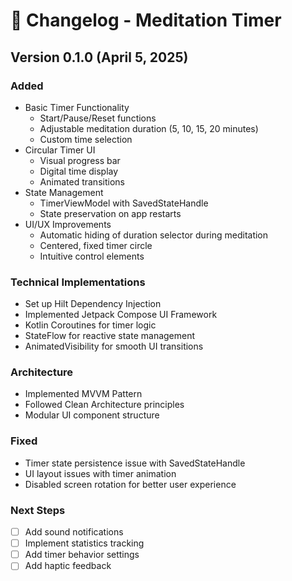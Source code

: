 # 📝 Changelog - Meditation Timer

## Version 0.1.0 (April 5, 2025)

### Added
- Basic Timer Functionality
    - Start/Pause/Reset functions
    - Adjustable meditation duration (5, 10, 15, 20 minutes)
    - Custom time selection
- Circular Timer UI
    - Visual progress bar
    - Digital time display
    - Animated transitions
- State Management
    - TimerViewModel with SavedStateHandle
    - State preservation on app restarts
- UI/UX Improvements
    - Automatic hiding of duration selector during meditation
    - Centered, fixed timer circle
    - Intuitive control elements

### Technical Implementations
- Set up Hilt Dependency Injection
- Implemented Jetpack Compose UI Framework
- Kotlin Coroutines for timer logic
- StateFlow for reactive state management
- AnimatedVisibility for smooth UI transitions

### Architecture
- Implemented MVVM Pattern
- Followed Clean Architecture principles
- Modular UI component structure

### Fixed
- Timer state persistence issue with SavedStateHandle
- UI layout issues with timer animation
- Disabled screen rotation for better user experience

### Next Steps
- [ ] Add sound notifications
- [ ] Implement statistics tracking
- [ ] Add timer behavior settings
- [ ] Add haptic feedback